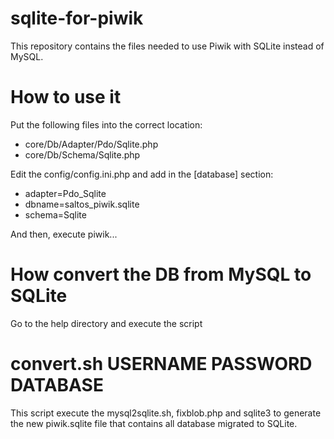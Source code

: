 sqlite-for-piwik
================

This repository contains the files needed to use Piwik with SQLite instead of MySQL.


How to use it
=============

Put the following files into the correct location:
- core/Db/Adapter/Pdo/Sqlite.php
- core/Db/Schema/Sqlite.php

Edit the config/config.ini.php and add in the [database] section:
- adapter=Pdo_Sqlite
- dbname=saltos_piwik.sqlite
- schema=Sqlite

And then, execute piwik...


How convert the DB from MySQL to SQLite
=======================================

Go to the help directory and execute the script
# convert.sh USERNAME PASSWORD DATABASE

This script execute the mysql2sqlite.sh, fixblob.php and sqlite3 to generate the new piwik.sqlite file that contains all database migrated to SQLite.


